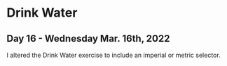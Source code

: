 # Drink Water
## Day 16 - Wednesday Mar. 16th, 2022
I altered the Drink Water exercise to include an imperial or metric selector.